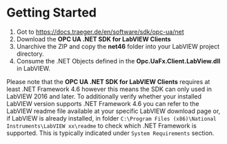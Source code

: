 # Getting Started

1. Got to <https://docs.traeger.de/en/software/sdk/opc-ua/net>
2. Download the **OPC UA .NET SDK for LabVIEW Clients**
3. Unarchive the ZIP and copy the **net46** folder into your LabVIEW project directory.
4. Consume the .NET Objects defined in the **Opc.UaFx.Client.LabView.dll** in LabVIEW.

Please note that the **OPC UA .NET SDK for LabVIEW Clients** requires at least .NET Framework 4.6 however this means the SDK can only used in LabVIEW 2016 and later. To additionally verify whether your installed LabVIEW version supports .NET Framework 4.6 you can refer to the LabVIEW readme file available at your specific LabVIEW download page or, if LabVIEW is already installed, in folder ``C:\Program Files (x86)\National Instruments\LabVIEW xx\readme`` to check which .NET Framework is supported. This is typically indicated under ``System Requirements`` section.
